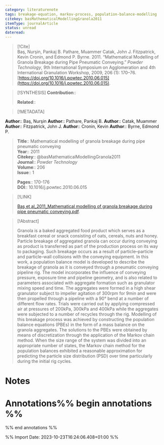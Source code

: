 ```yaml
---
category: literaturenote
tags: breakage-equation, markov-process, population-balance-modelling
citekey: basMathematicalModellingGranola2011
itemType: journalArticle
status: unread  
dateread:  
---
```


> [!Cite]  
> Baş, Nurşin, Pankaj B. Pathare, Muammer Catak, John J. Fitzpatrick, Kevin Cronin, and Edmond P. Byrne. 2011. “Mathematical Modelling of Granola Breakage during Pipe Pneumatic Conveying.” _Powder Technology_, 9th International Symposium on Agglomeration and 4th International Granulation Workshop, 2009, 206 (1): 170–76. [https://doi.org/10.1016/j.powtec.2010.06.015](https://doi.org/10.1016/j.powtec.2010.06.015).

> [!SYNTHESIS] 
>**Contribution**::
>
>**Related**:: 
>

> [!METADATA]  
>
**Author**:: Baş, Nurşin
**Author**:: Pathare, Pankaj B.
**Author**:: Catak, Muammer
**Author**:: Fitzpatrick, John J.
**Author**:: Cronin, Kevin
**Author**:: Byrne, Edmond P.<br>
> **Title**:: Mathematical modelling of granola breakage during pipe pneumatic conveying    
> **Year**:: 2011     
> **Citekey**:: @basMathematicalModellingGranola2011    
>**Journal**:: *Powder Technology*    
>**Volume**:: 206    
>**Issue**:: 1     
>    
>    
>     
> **Pages**:: 170-176    
>**DOI**:: 10.1016/j.powtec.2010.06.015    
>

> [!LINK] 
>
> [Baş et al_2011_Mathematical modelling of granola breakage during pipe pneumatic conveying.pdf](file:///Users/steven/Library/CloudStorage/GoogleDrive-steven.golovkine@ul.ie/My%20Drive/bibliography/Powder%20Technology/2011/Baş%20et%20al_2011_Mathematical%20modelling%20of%20granola%20breakage%20during%20pipe%20pneumatic%20conveying.pdf).

>[!Abstract]
>
>Granola is a baked aggregated food product which serves as a breakfast cereal or snack consisting of oats, cereals, nuts and honey. Particle breakage of aggregated granola can occur during conveying as product is transferred as part of the production process on its way to packaging. Such breakage occurs as a result of particle–particle and particle–wall collisions with the conveying equipment. In this work, a population balance model is developed to describe the breakage of granola as it is conveyed through a pneumatic conveying pipeline rig. The model incorporates the influence of conveying pressure, exposure time and pipeline geometry, and is also related to parameters associated with aggregate formation such as granulator mixing speed and time. The aggregates were formed in a high shear granulator subject to impeller agitation of 300rpm for 9min and were then propelled through a pipeline with a 90° bend at a number of different flow rates. Trials were carried out by applying compressed air at pressures of 200kPa, 300kPa and 400kPa while the aggregates were subjected to a number of recycles through the rig. Modelling of this breakage process was achieved by constructing the population balance equations (PBEs) in the form of a mass balance on the granola aggregates. The solutions to the PBEs were obtained by means of discretization through the application of the Markov chain method. When the size range of the system was divided into an appropriate number of states, the Markov chain method for the population balances exhibited a reasonable approximation for predicting the particle size distribution (PSD) over time particularly during the initial rig cycles.
>>


# Notes<br>
# Annotations%% begin annotations %%  
 
  
%% end annotations %%

%% Import Date: 2023-10-23T16:24:06.408+01:00 %%
